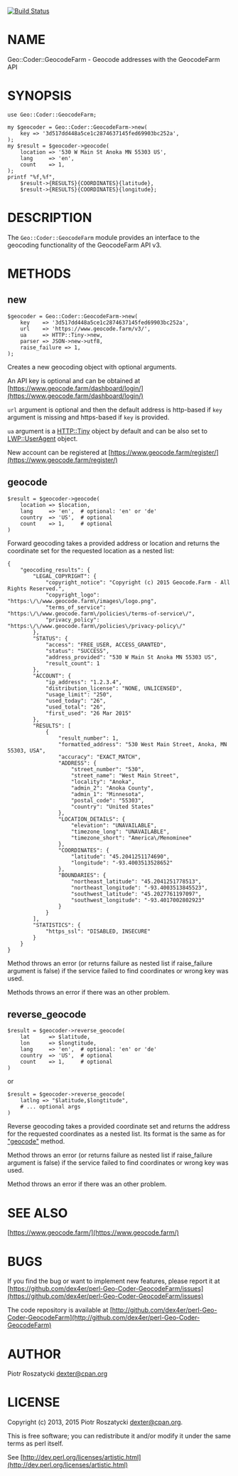 [![Build Status](https://travis-ci.org/dex4er/perl-Geo-Coder-GeocodeFarm.png?branch=master)](https://travis-ci.org/dex4er/perl-Geo-Coder-GeocodeFarm)

# NAME

Geo::Coder::GeocodeFarm - Geocode addresses with the GeocodeFarm API

# SYNOPSIS

    use Geo::Coder::GeocodeFarm;

    my $geocoder = Geo::Coder::GeocodeFarm->new(
        key => '3d517dd448a5ce1c2874637145fed69903bc252a',
    );
    my $result = $geocoder->geocode(
        location => '530 W Main St Anoka MN 55303 US',
        lang     => 'en',
        count    => 1,
    );
    printf "%f,%f",
        $result->{RESULTS}{COORDINATES}{latitude},
        $result->{RESULTS}{COORDINATES}{longitude};

# DESCRIPTION

The `Geo::Coder::GeocodeFarm` module provides an interface to the geocoding
functionality of the GeocodeFarm API v3.

# METHODS

## new

    $geocoder = Geo::Coder::GeocodeFarm->new(
        key    => '3d517dd448a5ce1c2874637145fed69903bc252a',
        url    => 'https://www.geocode.farm/v3/',
        ua     => HTTP::Tiny->new,
        parser => JSON->new->utf8,
        raise_failure => 1,
    );

Creates a new geocoding object with optional arguments.

An API key is optional and can be obtained at
[https://www.geocode.farm/dashboard/login/](https://www.geocode.farm/dashboard/login/)

`url` argument is optional and then the default address is http-based if
`key` argument is missing and https-based if `key` is provided.

`ua` argument is a [HTTP::Tiny](https://metacpan.org/pod/HTTP::Tiny) object by default and can be also set to
[LWP::UserAgent](https://metacpan.org/pod/LWP::UserAgent) object.

New account can be registered at [https://www.geocode.farm/register/](https://www.geocode.farm/register/)

## geocode

    $result = $geocoder->geocode(
        location => $location,
        lang     => 'en',  # optional: 'en' or 'de'
        country  => 'US',  # optional
        count    => 1,     # optional
    )

Forward geocoding takes a provided address or location and returns the
coordinate set for the requested location as a nested list:

    {
        "geocoding_results": {
            "LEGAL_COPYRIGHT": {
                "copyright_notice": "Copyright (c) 2015 Geocode.Farm - All Rights Reserved.",
                "copyright_logo": "https:\/\/www.geocode.farm\/images\/logo.png",
                "terms_of_service": "https:\/\/www.geocode.farm\/policies\/terms-of-service\/",
                "privacy_policy": "https:\/\/www.geocode.farm\/policies\/privacy-policy\/"
            },
            "STATUS": {
                "access": "FREE_USER, ACCESS_GRANTED",
                "status": "SUCCESS",
                "address_provided": "530 W Main St Anoka MN 55303 US",
                "result_count": 1
            },
            "ACCOUNT": {
                "ip_address": "1.2.3.4",
                "distribution_license": "NONE, UNLICENSED",
                "usage_limit": "250",
                "used_today": "26",
                "used_total": "26",
                "first_used": "26 Mar 2015"
            },
            "RESULTS": [
                {
                    "result_number": 1,
                    "formatted_address": "530 West Main Street, Anoka, MN 55303, USA",
                    "accuracy": "EXACT_MATCH",
                    "ADDRESS": {
                        "street_number": "530",
                        "street_name": "West Main Street",
                        "locality": "Anoka",
                        "admin_2": "Anoka County",
                        "admin_1": "Minnesota",
                        "postal_code": "55303",
                        "country": "United States"
                    },
                    "LOCATION_DETAILS": {
                        "elevation": "UNAVAILABLE",
                        "timezone_long": "UNAVAILABLE",
                        "timezone_short": "America\/Menominee"
                    },
                    "COORDINATES": {
                        "latitude": "45.2041251174690",
                        "longitude": "-93.4003513528652"
                    },
                    "BOUNDARIES": {
                        "northeast_latitude": "45.2041251778513",
                        "northeast_longitude": "-93.4003513845523",
                        "southwest_latitude": "45.2027761197097",
                        "southwest_longitude": "-93.4017002802923"
                    }
                }
            ],
            "STATISTICS": {
                "https_ssl": "DISABLED, INSECURE"
            }
        }
    }

Method throws an error (or returns failure as nested list if raise\_failure
argument is false) if the service failed to find coordinates or wrong key was
used.

Methods throws an error if there was an other problem.

## reverse\_geocode

    $result = $geocoder->reverse_geocode(
        lat      => $latitude,
        lon      => $longtitude,
        lang     => 'en',  # optional: 'en' or 'de'
        country  => 'US',  # optional
        count    => 1,     # optional
    )

or

    $result = $geocoder->reverse_geocode(
        latlng => "$latitude,$longtitude",
        # ... optional args
    )

Reverse geocoding takes a provided coordinate set and returns the address for
the requested coordinates as a nested list. Its format is the same as for
["geocode"](#geocode) method.

Method throws an error (or returns failure as nested list if raise\_failure
argument is false) if the service failed to find coordinates or wrong key was
used.

Method throws an error if there was an other problem.

# SEE ALSO

[https://www.geocode.farm/](https://www.geocode.farm/)

# BUGS

If you find the bug or want to implement new features, please report it at
[https://github.com/dex4er/perl-Geo-Coder-GeocodeFarm/issues](https://github.com/dex4er/perl-Geo-Coder-GeocodeFarm/issues)

The code repository is available at
[http://github.com/dex4er/perl-Geo-Coder-GeocodeFarm](http://github.com/dex4er/perl-Geo-Coder-GeocodeFarm)

# AUTHOR

Piotr Roszatycki <dexter@cpan.org>

# LICENSE

Copyright (c) 2013, 2015 Piotr Roszatycki <dexter@cpan.org>.

This is free software; you can redistribute it and/or modify it under
the same terms as perl itself.

See [http://dev.perl.org/licenses/artistic.html](http://dev.perl.org/licenses/artistic.html)
